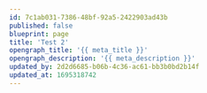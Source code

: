 ```yaml
---
id: 7c1ab031-7386-48bf-92a5-2422903ad43b
published: false
blueprint: page
title: 'Test 2'
opengraph_title: '{{ meta_title }}'
opengraph_description: '{{ meta_description }}'
updated_by: 2d2d6685-b06b-4c36-ac61-bb3b0bd2b14f
updated_at: 1695318742
---
```

